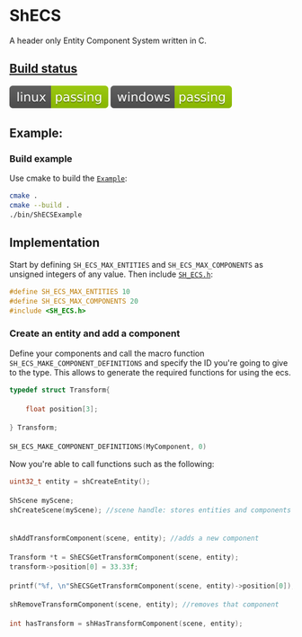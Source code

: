 # ShECS

A header only Entity Component System written in C. 

## [Build status](https://github.com/MrSinho/ShECS/tree/main/.ShCI)

[![linux_badge](.ShCI/linux-status.svg)](https://github.com/MrSinho/ShECS/tree/main/.ShCI/linux-log.md)
[![windows_badge](.ShCI/windows-status.svg)](https://github.com/MrSinho/ShECS/tree/main/.ShCI/windows-log.md)

## Example:

### Build example

Use cmake to build the [`Example`](https://github.com/MrSinho/ShECS/tree/main/Example/src/Example.c):

```bash
cmake . 
cmake --build .
./bin/ShECSExample
```

## Implementation

Start by defining `SH_ECS_MAX_ENTITIES` and `SH_ECS_MAX_COMPONENTS` as unsigned integers of any value. Then include [`SH_ECS.h`](https://github.com/MrSinho/ShECS/tree/main/ShECS/include/ShECS.h):

```c
#define SH_ECS_MAX_ENTITIES 10
#define SH_ECS_MAX_COMPONENTS 20
#include <SH_ECS.h>
``` 

### Create an entity and add a component

Define your components and call the macro function `SH_ECS_MAKE_COMPONENT_DEFINITIONS` and specify the ID you're going to give to the type. This allows to generate the required functions for using the ecs. 

```c
typedef struct Transform{
	
	float position[3];

} Transform;

SH_ECS_MAKE_COMPONENT_DEFINITIONS(MyComponent, 0)
```

Now you're able to call functions such as the following:

```c
uint32_t entity = shCreateEntity();

ShScene myScene;
shCreateScene(myScene); //scene handle: stores entities and components


shAddTransformComponent(scene, entity); //adds a new component

Transform *t = ShECSGetTransformComponent(scene, entity);
transform->position[0] = 33.33f;

printf("%f, \n"ShECSGetTransformComponent(scene, entity)->position[0]);

shRemoveTransformComponent(scene, entity); //removes that component

int hasTransform = shHasTransformComponent(scene, entity);
```
